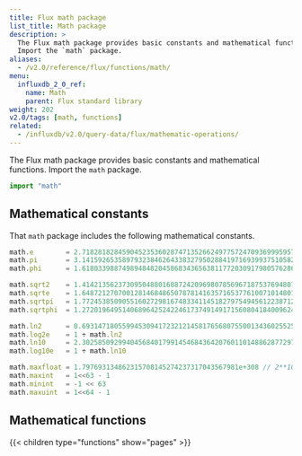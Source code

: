 ```yaml
---
title: Flux math package
list_title: Math package
description: >
  The Flux math package provides basic constants and mathematical functions.
  Import the `math` package.
aliases:
  - /v2.0/reference/flux/functions/math/
menu:
  influxdb_2_0_ref:
    name: Math
    parent: Flux standard library
weight: 202
v2.0/tags: [math, functions]
related:
  - /influxdb/v2.0/query-data/flux/mathematic-operations/
---
```


The Flux math package provides basic constants and mathematical functions.
Import the `math` package.

```js
import "math"
```

## Mathematical constants
That `math` package includes the following mathematical constants.

```js
math.e        = 2.71828182845904523536028747135266249775724709369995957496696763 // https ://oeis.org/A001113
math.pi       = 3.14159265358979323846264338327950288419716939937510582097494459 // https ://oeis.org/A000796
math.phi      = 1.61803398874989484820458683436563811772030917980576286213544862 // https ://oeis.org/A001622

math.sqrt2    = 1.41421356237309504880168872420969807856967187537694807317667974 // https ://oeis.org/A002193
math.sqrte    = 1.64872127070012814684865078781416357165377610071014801157507931 // https ://oeis.org/A019774
math.sqrtpi   = 1.77245385090551602729816748334114518279754945612238712821380779 // https ://oeis.org/A002161
math.sqrtphi  = 1.27201964951406896425242246173749149171560804184009624861664038 // https ://oeis.org/A139339

math.ln2      = 0.693147180559945309417232121458176568075500134360255254120680009 // https://oeis.org/A002162
math.log2e    = 1 ÷ math.ln2
math.ln10     = 2.30258509299404568401799145468436420760110148862877297603332790 // https ://oeis.org/A002392
math.log10e   = 1 ÷ math.ln10

math.maxfloat = 1.797693134862315708145274237317043567981e+308 // 2**1023 * (2**53 - 1) / 2**52
math.maxint   = 1<<63 - 1
math.minint   = -1 << 63
math.maxuint  = 1<<64 - 1
```

## Mathematical functions
{{< children type="functions" show="pages" >}}
